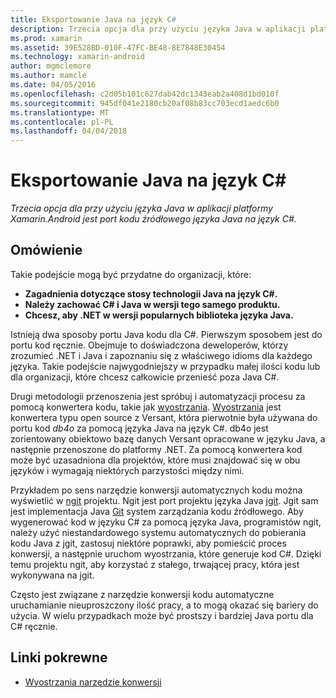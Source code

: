 ```yaml
---
title: Eksportowanie Java na język C#
description: Trzecia opcja dla przy użyciu języka Java w aplikacji platformy Xamarin.Android jest port kodu źródłowego języka Java na język C#.
ms.prod: xamarin
ms.assetid: 39E528BD-010F-47FC-BE48-8E7848E30454
ms.technology: xamarin-android
author: mgmclemore
ms.author: mamcle
ms.date: 04/05/2016
ms.openlocfilehash: c2d05b101c627dab42dc1343eab2a408d1bd010f
ms.sourcegitcommit: 945df041e2180cb20af08b83cc703ecd1aedc6b0
ms.translationtype: MT
ms.contentlocale: pl-PL
ms.lasthandoff: 04/04/2018
---
```

# <a name="porting-java-to-c"></a>Eksportowanie Java na język C#

_Trzecia opcja dla przy użyciu języka Java w aplikacji platformy Xamarin.Android jest port kodu źródłowego języka Java na język C#._

## <a name="overview"></a>Omówienie

Takie podejście mogą być przydatne do organizacji, które:

-  **Zagadnienia dotyczące stosy technologii Java na język C#.**
-  **Należy zachować C# i Java w wersji tego samego produktu.**
-  **Chcesz, aby .NET w wersji popularnych biblioteka języka Java.**


Istnieją dwa sposoby portu Java kodu dla C#. Pierwszym sposobem jest do portu kod ręcznie. Obejmuje to doświadczona deweloperów, którzy zrozumieć .NET i Java i zapoznaniu się z właściwego idioms dla każdego języka. Takie podejście najwygodniejszy w przypadku małej ilości kodu lub dla organizacji, które chcesz całkowicie przenieść poza Java C#.

Drugi metodologii przenoszenia jest spróbuj i automatyzacji procesu za pomocą konwertera kodu, takie jak [wyostrzania](https://github.com/mono/sharpen). [Wyostrzania](https://github.com/mono/sharpen) jest konwertera typu open source z Versant, która pierwotnie była używana do portu kod *db4o* za pomocą języka Java na język C#. db4o jest zorientowany obiektowo bazę danych Versant opracowane w języku Java, a następnie przenoszone do platformy .NET. Za pomocą konwertera kod może być uzasadniona dla projektów, które musi znajdować się w obu języków i wymagają niektórych parzystości między nimi.

Przykładem po sens narzędzie konwersji automatycznych kodu można wyświetlić w [ngit](https://github.com/mono/ngit) projektu.
Ngit jest port projektu języka Java [jgit](http://eclipse.org/).
Jgit sam jest implementacja Java [Git](http://git-scm.com/) system zarządzania kodu źródłowego. Aby wygenerować kod w języku C# za pomocą języka Java, programistów ngit, należy użyć niestandardowego systemu automatycznych do pobierania kodu Java z jgit, zastosuj niektóre poprawki, aby pomieścić proces konwersji, a następnie uruchom wyostrzania, które generuje kod C#. Dzięki temu projektu ngit, aby korzystać z stałego, trwającej pracy, która jest wykonywana na jgit.

Często jest związane z narzędzie konwersji kodu automatyczne uruchamianie nieuproszczony ilość pracy, a to mogą okazać się bariery do użycia. W wielu przypadkach może być prostszy i bardziej Java portu dla C# ręcznie.



## <a name="related-links"></a>Linki pokrewne

- [Wyostrzania narzędzie konwersji](https://github.com/mono/sharpen)
